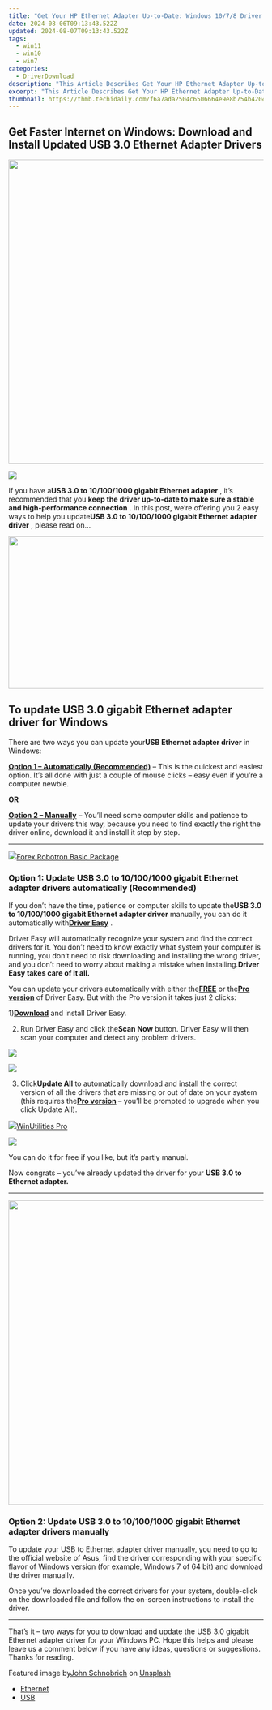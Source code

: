 ```yaml
---
title: "Get Your HP Ethernet Adapter Up-to-Date: Windows 10/7/8 Driver Downloads"
date: 2024-08-06T09:13:43.522Z
updated: 2024-08-07T09:13:43.522Z
tags:
  - win11
  - win10
  - win7
categories:
  - DriverDownload
description: "This Article Describes Get Your HP Ethernet Adapter Up-to-Date: Windows 10/7/8 Driver Downloads"
excerpt: "This Article Describes Get Your HP Ethernet Adapter Up-to-Date: Windows 10/7/8 Driver Downloads"
thumbnail: https://thmb.techidaily.com/f6a7ada2504c6506664e9e8b754b42045262a6658f56d976380c29d41a986404.jpg
---
```


## Get Faster Internet on Windows: Download and Install Updated USB 3.0 Ethernet Adapter Drivers

<!-- affiliate ads begin -->
<a href="https://appsumo.8odi.net/c/5597632/2075471/7443" target="_top" id="2075471"><img src="//a.impactradius-go.com/display-ad/7443-2075471" border="0" alt="" width="1200" height="600"/></a><img height="0" width="0" src="https://appsumo.8odi.net/i/5597632/2075471/7443" style="position:absolute;visibility:hidden;" border="0" />
<!-- affiliate ads end -->
![](https://images.drivereasy.com/wp-content/uploads/2019/07/insignia.png)

 If you have a**USB 3.0 to 10/100/1000 gigabit Ethernet adapter** , it’s recommended that you **keep the driver up-to-date to make sure a stable and high-performance connection** . In this post, we’re offering you 2 easy ways to help you update**USB 3.0 to 10/100/1000 gigabit Ethernet adapter driver** , please read on…

<!-- affiliate ads begin -->
<a href="https://25home.pxf.io/c/5597632/2090698/16836" target="_top" id="2090698"><img src="//a.impactradius-go.com/display-ad/16836-2090698" border="0" alt="" width="720" height="300"/></a>
<!-- affiliate ads end -->
## To update USB 3.0 gigabit Ethernet adapter driver for Windows

 There are two ways you can update your**USB Ethernet adapter driver** in Windows:

**[Option 1 – Automatically (Recommended)](https://www.drivereasy.com/knowledge/update-usb-3-0-gigabit-ethernet-adapter-driver-for-windows/#O1)**  – This is the quickest and easiest option. It’s all done with just a couple of mouse clicks – easy even if you’re a computer newbie.

**OR**

**[Option 2 – Manually](https://tools.techidaily.com/drivereasy/download/)**  – You’ll need some computer skills and patience to update your drivers this way, because you need to find exactly the right the driver online, download it and install it step by step.

---

<!-- affiliate ads begin -->
<a href="https://secure.2checkout.com/order/checkout.php?PRODS=4726960&QTY=1&AFFILIATE=108875&CART=1"><img src="https://secure.avangate.com/images/merchant/5f4f7141b65a730b4efb0e0d51f63e94/products/forexrobotronbox.gif" border="0">Forex Robotron Basic Package</a>
<!-- affiliate ads end -->
### **Option 1: Update USB 3.0 to 10/100/1000 gigabit Ethernet adapter drivers automatically (Recommended)**

 If you don’t have the time, patience or computer skills to update the**USB 3.0 to 10/100/1000 gigabit Ethernet adapter driver** manually, you can do it automatically with[**Driver Easy**](https://tools.techidaily.com/drivereasy/download/) .

 Driver Easy will automatically recognize your system and find the correct drivers for it. You don’t need to know exactly what system your computer is running, you don’t need to risk downloading and installing the wrong driver, and you don’t need to worry about making a mistake when installing.**Driver Easy takes care of it all.**

 You can update your drivers automatically with either the[**FREE**](https://tools.techidaily.com/drivereasy/download/) or the[**Pro version**](https://tools.techidaily.com/drivereasy/download/) of Driver Easy. But with the Pro version it takes just 2 clicks:

 1)[**Download**](https://tools.techidaily.com/drivereasy/download/) and install Driver Easy.

 2) Run Driver Easy and click the**Scan Now** button. Driver Easy will then scan your computer and detect any problem drivers.

<!-- affiliate ads begin -->
<a href="https://shop.copernic.com/order/checkout.php?PRODS=41033091&QTY=1&AFFILIATE=108875&CART=1"><img src="https://secure.2checkout.com/images/merchant/8d30aa96e72440759f74bd2306c1fa3d/Copernic-2023-Affiliate-728x90-Advanced.png" border="0"></a>
<!-- affiliate ads end -->
![](https://images.drivereasy.com/wp-content/uploads/2019/07/image-213.png)

 3) Click**Update All** to automatically download and install the correct version of all the drivers that are missing or out of date on your system (this requires the[**Pro version**](https://tools.techidaily.com/drivereasy/download/) – you’ll be prompted to upgrade when you click Update All).

<!-- affiliate ads begin -->
<a href="https://secure.2checkout.com/order/checkout.php?PRODS=4665597&QTY=1&AFFILIATE=108875&CART=1"><img src="https://www.pcclean.io/wp-content/uploads/2018/03/winutilities-box-130521.png" border="0">WinUtilities Pro</a>
<!-- affiliate ads end -->
![](https://images.drivereasy.com/wp-content/uploads/2019/07/image-214.png)

 You can do it for free if you like, but it’s partly manual.

 Now congrats – you’ve already updated the driver for your **USB 3.0 to Ethernet adapter.**

---

<!-- affiliate ads begin -->
<a href="https://appsumo.8odi.net/c/5597632/2075475/7443" target="_top" id="2075475"><img src="//a.impactradius-go.com/display-ad/7443-2075475" border="0" alt="" width="1200" height="600"/></a><img height="0" width="0" src="https://appsumo.8odi.net/i/5597632/2075475/7443" style="position:absolute;visibility:hidden;" border="0" />
<!-- affiliate ads end -->
### Option 2: **Update USB 3.0 to 10/100/1000 gigabit Ethernet adapter drivers manually**

 To update your USB to Ethernet adapter driver manually, you need to go to the official website of Asus, find the driver corresponding with your specific flavor of Windows version (for example, Windows 7 of 64 bit) and download the driver manually.

 Once you’ve downloaded the correct drivers for your system, double-click on the downloaded file and follow the on-screen instructions to install the driver.

---

 That’s it – two ways for you to download and update the USB 3.0 gigabit Ethernet adapter driver for your Windows PC. Hope this helps and please leave us a comment below if you have any ideas, questions or suggestions. Thanks for reading.

 Featured image by[John Schnobrich](https://unsplash.com/@johnschno?utm%5Fsource=unsplash&utm%5Fmedium=referral&utm%5Fcontent=creditCopyText) on [Unsplash](https://unsplash.com/search/photos/internet?utm%5Fsource=unsplash&utm%5Fmedium=referral&utm%5Fcontent=creditCopyText)

* [Ethernet](https://tools.techidaily.com/drivereasy/download/)
* [USB](https://tools.techidaily.com/drivereasy/download/)

<ins class="adsbygoogle"
     style="display:block"
     data-ad-format="autorelaxed"
     data-ad-client="ca-pub-7571918770474297"
     data-ad-slot="1223367746"></ins>



<ins class="adsbygoogle"
     style="display:block"
     data-ad-client="ca-pub-7571918770474297"
     data-ad-slot="8358498916"
     data-ad-format="auto"
     data-full-width-responsive="true"></ins>
